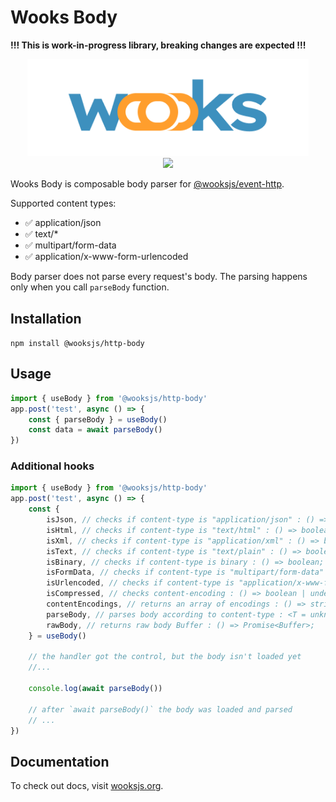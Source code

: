 # Wooks Body

**!!! This is work-in-progress library, breaking changes are expected !!!**

<p align="center">
<img src="../../wooks-logo.png" width="450px"><br>
<a  href="https://github.com/wooksjs/wooksjs/blob/main/LICENSE">
    <img src="https://img.shields.io/badge/License-MIT-green?style=for-the-badge" />
</a>
</p>

Wooks Body is composable body parser for [@wooksjs/event-http](https://github.com/wooksjs/wooksjs/tree/main/packages/event-http).

Supported content types:

-   ✅ application/json
-   ✅ text/\*
-   ✅ multipart/form-data
-   ✅ application/x-www-form-urlencoded

Body parser does not parse every request's body. The parsing happens only when you call `parseBody` function.

## Installation

`npm install @wooksjs/http-body`

## Usage

```ts
import { useBody } from '@wooksjs/http-body'
app.post('test', async () => {
    const { parseBody } = useBody()
    const data = await parseBody()
})
```

### Additional hooks

```ts
import { useBody } from '@wooksjs/http-body'
app.post('test', async () => {
    const {
        isJson, // checks if content-type is "application/json" : () => boolean;
        isHtml, // checks if content-type is "text/html" : () => boolean;
        isXml, // checks if content-type is "application/xml" : () => boolean;
        isText, // checks if content-type is "text/plain" : () => boolean;
        isBinary, // checks if content-type is binary : () => boolean;
        isFormData, // checks if content-type is "multipart/form-data" : () => boolean;
        isUrlencoded, // checks if content-type is "application/x-www-form-urlencoded" : () => boolean;
        isCompressed, // checks content-encoding : () => boolean | undefined;
        contentEncodings, // returns an array of encodings : () => string[];
        parseBody, // parses body according to content-type : <T = unknown>() => Promise<T>;
        rawBody, // returns raw body Buffer : () => Promise<Buffer>;
    } = useBody()

    // the handler got the control, but the body isn't loaded yet
    //...

    console.log(await parseBody())

    // after `await parseBody()` the body was loaded and parsed
    // ...
})
```

## Documentation

To check out docs, visit [wooksjs.org](https://wooksjs.org/).
